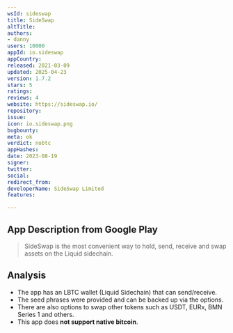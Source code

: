 ```yaml
---
wsId: sideswap
title: SideSwap
altTitle: 
authors:
- danny
users: 10000
appId: io.sideswap
appCountry: 
released: 2021-03-09
updated: 2025-04-23
version: 1.7.2
stars: 5
ratings: 
reviews: 4
website: https://sideswap.io/
repository: 
issue: 
icon: io.sideswap.png
bugbounty: 
meta: ok
verdict: nobtc
appHashes: 
date: 2023-08-19
signer: 
twitter: 
social: 
redirect_from: 
developerName: SideSwap Limited
features: 

---
```


## App Description from Google Play

> SideSwap is the most convenient way to hold, send, receive and swap assets on the Liquid sidechain.

## Analysis 

- The app has an LBTC wallet (Liquid Sidechain) that can send/receive.
- The seed phrases were provided and can be backed up via the options.
- There are also options to swap other tokens such as USDT, EURx, BMN Series 1 and others. 
- This app does **not support native bitcoin**. 

